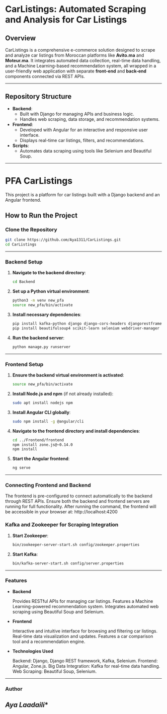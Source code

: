# CarListings: Automated Scraping and Analysis for Car Listings

## Overview
CarListings is a comprehensive e-commerce solution designed to scrape and analyze car listings from Moroccan platforms like **Avito.ma** and **Moteur.ma**. It integrates automated data collection, real-time data handling, and a Machine Learning-based recommendation system, all wrapped in a user-friendly web application with separate **front-end** and **back-end** components connected via REST APIs.

---

## Repository Structure
- **Backend**: 
  - Built with Django for managing APIs and business logic.
  - Handles web scraping, data storage, and recommendation systems.
- **Frontend**: 
  - Developed with Angular for an interactive and responsive user interface.
  - Displays real-time car listings, filters, and recommendations.
- **Scripts**: 
  - Automates data scraping using tools like Selenium and Beautiful Soup.

---

# PFA CarListings

This project is a platform for car listings built with a Django backend and an Angular frontend.

## **How to Run the Project**

### **Clone the Repository**

```bash
git clone https://github.com/Aya1311/CarListings.git
cd CarListings
```

---

### **Backend Setup**

1. **Navigate to the backend directory**:

   ```bash
   cd Backend
   ```

2. **Set up a Python virtual environment**:

   ```bash
   python3 -m venv new_pfa
   source new_pfa/bin/activate
   ```

3. **Install necessary dependencies**:

   ```bash
   pip install kafka-python django django-cors-headers djangorestframework
   pip install beautifulsoup4 scikit-learn selenium webdriver-manager pandas requests
   ```

4. **Run the backend server**:

   ```bash
   python manage.py runserver
   ```

---

### **Frontend Setup**

1. **Ensure the backend virtual environment is activated**:

   ```bash
   source new_pfa/bin/activate
   ```

2. **Install Node.js and npm** (if not already installed):

   ```bash
   sudo apt install nodejs npm
   ```

3. **Install Angular CLI globally**:

   ```bash
   sudo npm install -g @angular/cli
   ```

4. **Navigate to the frontend directory and install dependencies**:

   ```bash
   cd ../Frontend/frontend
   npm install zone.js@~0.14.0
   npm install
   ```

5. **Start the Angular frontend**:

   ```bash
   ng serve
   ```

---

### Connecting Frontend and Backend

The frontend is pre-configured to connect automatically to the backend through REST APIs. Ensure both the backend and frontend servers are running for full functionality.
After running the command, the frontend will be accessible in your browser at: http://localhost:4200

### Kafka and Zookeeper for Scraping Integration

1. **Start Zookeeper**:
    ```bash    
    bin/zookeeper-server-start.sh config/zookeeper.properties

2. **Start Kafka**:
    ```bash
    bin/kafka-server-start.sh config/server.properties

---

### Features
- **Backend**

    Provides RESTful APIs for managing car listings.
    Features a Machine Learning-powered recommendation system.
    Integrates automated web scraping using Beautiful Soup and Selenium.

- **Frontend**

    Interactive and intuitive interface for browsing and filtering car listings.
    Real-time data visualization and updates.
    Features a car comparison tool and a recommendation engine.

- **Technologies Used**

    Backend: Django, Django REST framework, Kafka, Selenium.
    Frontend: Angular, Zone.js.
    Big Data Integration: Kafka for real-time data handling.
    Web Scraping: Beautiful Soup, Selenium.

---

### Author 

*Aya Laadaili**
---
